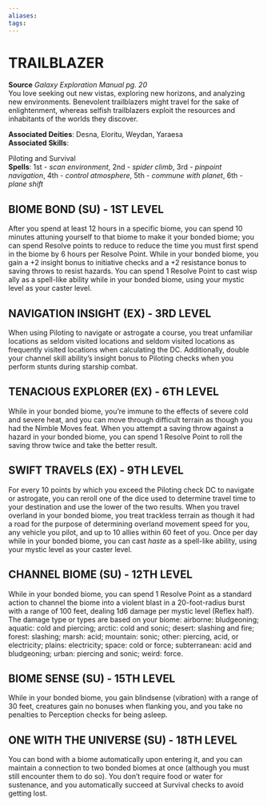 ```yaml
---
aliases: 
tags: 
---
```

# TRAILBLAZER
**Source** _Galaxy Exploration Manual pg. 20_  
You love seeking out new vistas, exploring new horizons, and analyzing new environments. Benevolent trailblazers might travel for the sake of enlightenment, whereas selfish trailblazers exploit the resources and inhabitants of the worlds they discover.

**Associated Deities**: Desna, Eloritu, Weydan, Yaraesa  
**Associated Skills**:

Piloting and Survival  
**Spells**: 1st - _scan environment_, 2nd - _spider climb_, 3rd - _pinpoint navigation_, 4th - _control atmosphere_, 5th - _commune with planet_, 6th - _plane shift_

## BIOME BOND (SU) - 1ST LEVEL

After you spend at least 12 hours in a specific biome, you can spend 10 minutes attuning yourself to that biome to make it your bonded biome; you can spend Resolve points to reduce to reduce the time you must first spend in the biome by 6 hours per Resolve Point. While in your bonded biome, you gain a +2 insight bonus to initiative checks and a +2 resistance bonus to saving throws to resist hazards. You can spend 1 Resolve Point to cast wisp ally as a spell-like ability while in your bonded biome, using your mystic level as your caster level.  

## NAVIGATION INSIGHT (EX) - 3RD LEVEL

When using Piloting to navigate or astrogate a course, you treat unfamiliar locations as seldom visited locations and seldom visited locations as frequently visited locations when calculating the DC. Additionally, double your channel skill ability’s insight bonus to Piloting checks when you perform stunts during starship combat.  

## TENACIOUS EXPLORER (EX) - 6TH LEVEL

While in your bonded biome, you’re immune to the effects of severe cold and severe heat, and you can move through difficult terrain as though you had the Nimble Moves feat. When you attempt a saving throw against a hazard in your bonded biome, you can spend 1 Resolve Point to roll the saving throw twice and take the better result.  

## SWIFT TRAVELS (EX) - 9TH LEVEL

For every 10 points by which you exceed the Piloting check DC to navigate or astrogate, you can reroll one of the dice used to determine travel time to your destination and use the lower of the two results. When you travel overland in your bonded biome, you treat trackless terrain as though it had a road for the purpose of determining overland movement speed for you, any vehicle you pilot, and up to 10 allies within 60 feet of you. Once per day while in your bonded biome, you can cast _haste_ as a spell-like ability, using your mystic level as your caster level.  

## CHANNEL BIOME (SU) - 12TH LEVEL

While in your bonded biome, you can spend 1 Resolve Point as a standard action to channel the biome into a violent blast in a 20-foot-radius burst with a range of 100 feet, dealing 1d6 damage per mystic level (Reflex half).  
The damage type or types are based on your biome: airborne: bludgeoning; aquatic: cold and piercing; arctic: cold and sonic; desert: slashing and fire; forest: slashing; marsh: acid; mountain: sonic; other: piercing, acid, or electricity; plains: electricity; space: cold or force; subterranean: acid and bludgeoning; urban: piercing and sonic; weird: force.  

## BIOME SENSE (SU) - 15TH LEVEL

While in your bonded biome, you gain blindsense (vibration) with a range of 30 feet, creatures gain no bonuses when flanking you, and you take no penalties to Perception checks for being asleep.  

## ONE WITH THE UNIVERSE (SU) - 18TH LEVEL

You can bond with a biome automatically upon entering it, and you can maintain a connection to two bonded biomes at once (although you must still encounter them to do so). You don’t require food or water for sustenance, and you automatically succeed at Survival checks to avoid getting lost.